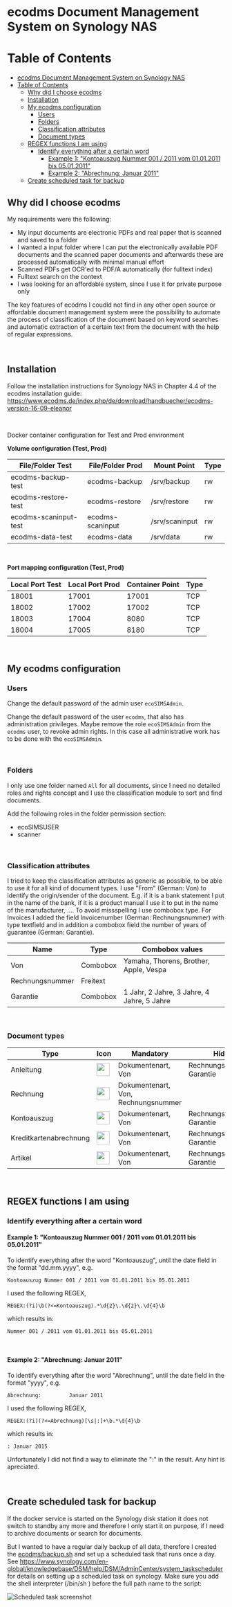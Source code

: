 ecodms Document Management System on Synology NAS
=================================================

Table of Contents
=================

   * [ecodms Document Management System on Synology NAS](#ecodms-document-management-system-on-synology-nas)
   * [Table of Contents](#table-of-contents)
      * [Why did I choose ecodms](#why-did-i-choose-ecodms)
      * [Installation](#installation)
      * [My ecodms configuration](#my-ecodms-configuration)
         * [Users](#users)
         * [Folders](#folders)
         * [Classification attributes](#classification-attributes)
         * [Document types](#document-types)
      * [REGEX functions I am using](#regex-functions-i-am-using)
         * [Identify everything after a certain word](#identify-everything-after-a-certain-word)
            * [Example 1: "Kontoauszug Nummer 001 / 2011 vom 01.01.2011 bis 05.01.2011"](#example-1-kontoauszug-nummer-001--2011-vom-01012011-bis-05012011)
            * [Example 2: "Abrechnung:         Januar 2011"](#example-2-abrechnung---------januar-2011)
      * [Create scheduled task for backup](#create-scheduled-task-for-backup)


Why did I choose ecodms
-----------------------
My requirements were the following:
- My input documents are electronic PDFs and real paper that is scanned and saved to a folder
- I wanted a input folder where I can put the electronically available PDF documents and the scanned paper documents and afterwards these are processed automatically with minimal manual effort 
- Scanned PDFs get OCR'ed to PDF/A automatically (for fulltext index)
- Fulltext search on the context
- I was looking for an affordable system, since I use it for private purpose only

The key features of ecodms I coudld not find in any other open source or affordable document management system were the possibility to automate the process of classification of the document based on keyword searches and automatic extraction of a certain text from the document with the help of regular expressions.
<p><br></p>

Installation
------------
Follow the installation instructions for Synology NAS in Chapter 4.4 of the ecodms installation guide:
https://www.ecodms.de/index.php/de/download/handbuecher/ecodms-version-16-09-eleanor
<p><br></p>

Docker container configuration for Test and Prod environment

__Volume configuration (Test, Prod)__

File/Folder Test | File/Folder Prod | Mount Point | Type
------------ | ------------ | ------------- | -------------
ecodms-backup-test | ecodms-backup | /srv/backup | rw
ecodms-restore-test | ecodms-restore | /srv/restore | rw
ecodms-scaninput-test | ecodms-scaninput | /srv/scaninput | rw
ecodms-data-test | ecodms-data | /srv/data | rw
<p><br></p>

__Port mapping configuration (Test, Prod)__

Local Port Test | Local Port Prod | Container Point | Type
------------ | ------------ | ------------- | -------------
18001 | 17001 | 17001 | TCP
18002 | 17002 | 17002 | TCP
18003 | 17004 | 8080 | TCP
18004 | 17005 | 8180 | TCP
<p><br></p>


My ecodms configuration
-----------------------

### Users

Change the default password of the admin user `ecoSIMSAdmin`.

Change the default password of the user `ecodms`, that also has administration privileges.
Maybe remove the role `ecoSIMSAdmin` from the `ecodms` user, to revoke admin rights. In this case all administrative work has to be done with the `ecoSIMSAdmin`.

<p><br></p>

### Folders

I only use one folder named `All` for all documents, since I need no detailed roles and rights concept and I use the classification module to sort and find documents.

Add the following roles in the folder permission section:
- ecoSIMSUSER
- scanner
<p><br></p>

### Classification attributes
I tried to keep the classification attributes as generic as possible, to be able to use it for all kind of document types.
I use "From" (German: Von) to identify the origin/sender of the document. E.g. if it is a bank statement I put in the name of the bank, if it is a product manual I use it to put in the name of the manufacturer, .... To avoid missspelling I use combobox type.
For Invoices I added the field Invoicenumber (German: Rechnungsnummer) with type textfield and in addition a combobox field the number of years of guarantee (German: Garantie).

Name | Type | Combobox values
------------ | ------------- | -------------
Von | Combobox | Yamaha, Thorens, Brother, Apple, Vespa
Rechnungsnummer | Freitext
Garantie | Combobox | 1 Jahr, 2 Jahre, 3 Jahre, 4 Jahre, 5 Jahre
<p><br></p>

### Document types
Type | Icon | Mandatory | Hide
------------ | ------------- | ------------- | -------------
Anleitung | <img src="icon/Anleitung.png" width="30"> | Dokumentenart, Von | Rechnungsnummer, Garantie
Rechnung | <img src="icon/Rechnung.png" width="30"> | Dokumentenart, Von, Rechnungsnummer | 
Kontoauszug | <img src="icon/Kontoauszug.png" width="30"> | Dokumentenart, Von | Rechnungsnummer, Garantie
Kreditkartenabrechnung | <img src="icon/Kreditkartenabrechnung.png" width="30"> | Dokumentenart, Von | Rechnungsnummer, Garantie
Artikel | <img src="icon/News.png" width="30"> | Dokumentenart, Von | Rechnungsnummer, Garantie
<p><br></p>

REGEX functions I am using
--------------------------

### Identify everything after a certain word
#### Example 1: "Kontoauszug Nummer 001 / 2011 vom 01.01.2011 bis 05.01.2011"

To identify everything after the word "Kontoauszug", until the date field in the format "dd.mm.yyyy", e.g.
```
Kontoauszug Nummer 001 / 2011 vom 01.01.2011 bis 05.01.2011
```
I used the following REGEX,

```
REGEX:(?i)\b(?<=Kontoauszug).*\d{2}\.\d{2}\.\d{4}\b
```

which results in:
```
Nummer 001 / 2011 vom 01.01.2011 bis 05.01.2011
```
<p><br></p>

#### Example 2: "Abrechnung:         Januar 2011"

To identify everything after the word "Abrechnung", until the date field in the format "yyyy", e.g.
```
Abrechnung:         Januar 2011
```
I used the following REGEX,

```
REGEX:(?i)(?<=Abrechnung)[\s|:]+\b.*\d{4}\b
```
which results in:
```
: Januar 2015
```
Unfortunately I did not find a way to eliminate the ":" in the result. Any hint is apreciated.
<p><br></p>

Create scheduled task for backup
--------------------------------

If the docker service is started on the Synology disk station it does not switch to standby any more and therefore I only start it on purpose, if I need to archive documents or search for documents.

But I wanted to have a regular daily backup of all data, therefore I created the [ecodms/backup.sh](backup.sh) and set up a scheduled task that runs once a day. See https://www.synology.com/en-global/knowledgebase/DSM/help/DSM/AdminCenter/system_taskscheduler for details on setting up a scheduled task on synology.
Make sure you add the shell interpreter (/bin/sh ) before the full path name to the script:

![Scheduled task screenshot](img/scheduled_task1.png)
<p><br></p>
